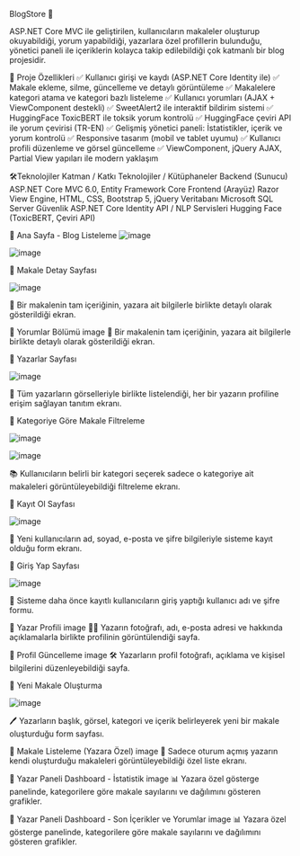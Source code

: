 BlogStore 📝

ASP.NET Core MVC ile geliştirilen, kullanıcıların makaleler oluşturup okuyabildiği, yorum yapabildiği, yazarlara özel profillerin bulunduğu, yönetici paneli ile içeriklerin kolayca takip edilebildiği çok katmanlı bir blog projesidir.

🚀 Proje Özellikleri
✅ Kullanıcı girişi ve kaydı (ASP.NET Core Identity ile)
✅ Makale ekleme, silme, güncelleme ve detaylı görüntüleme
✅ Makalelere kategori atama ve kategori bazlı listeleme
✅ Kullanıcı yorumları (AJAX + ViewComponent destekli)
✅ SweetAlert2 ile interaktif bildirim sistemi
✅ HuggingFace ToxicBERT ile toksik yorum kontrolü
✅ HuggingFace çeviri API ile yorum çevirisi (TR-EN)
✅ Gelişmiş yönetici paneli: İstatistikler, içerik ve yorum kontrolü
✅ Responsive tasarım (mobil ve tablet uyumu)
✅ Kullanıcı profili düzenleme ve görsel güncelleme
✅ ViewComponent, jQuery AJAX, Partial View yapıları ile modern yaklaşım

🛠️Teknolojiler
Katman / Katkı	Teknolojiler / Kütüphaneler
Backend (Sunucu)	ASP.NET Core MVC 6.0, Entity Framework Core
Frontend (Arayüz)	Razor View Engine, HTML, CSS, Bootstrap 5, jQuery
Veritabanı	Microsoft SQL Server
Güvenlik	ASP.NET Core Identity
API / NLP Servisleri	Hugging Face (ToxicBERT, Çeviri API)


📌 Ana Sayfa - Blog Listeleme
![image](https://github.com/user-attachments/assets/708d58d5-e0be-4f9b-853d-f779dc822d28)

![image](https://github.com/user-attachments/assets/da757b9a-1dba-467c-b2e5-de9e0cf62250)


📌 Makale Detay Sayfası

![image](https://github.com/user-attachments/assets/9d6e8da5-ecce-42ce-b2b7-3e1db29d0282)


📝 Bir makalenin tam içeriğinin, yazara ait bilgilerle birlikte detaylı olarak gösterildiği ekran.

📌 Yorumlar Bölümü
image 📝 Bir makalenin tam içeriğinin, yazara ait bilgilerle birlikte detaylı olarak gösterildiği ekran.

📌 Yazarlar Sayfası

![image](https://github.com/user-attachments/assets/acee719a-744e-48a3-bf44-a93691b41c9b)

 👤 Tüm yazarların görselleriyle birlikte listelendiği, her bir yazarın profiline erişim sağlayan tanıtım ekranı.

📌 Kategoriye Göre Makale Filtreleme

![image](https://github.com/user-attachments/assets/91825357-70d7-4ee9-a8f5-fa661faffee1)

![image](https://github.com/user-attachments/assets/09ce7452-1cee-40f2-bd02-ebd360a6308a)

 📚 Kullanıcıların belirli bir kategori seçerek sadece o kategoriye ait makaleleri görüntüleyebildiği filtreleme ekranı.

📌 Kayıt Ol Sayfası

![image](https://github.com/user-attachments/assets/d36a15fe-88b6-455e-8087-3ad3b631ed2e)

🧾 Yeni kullanıcıların ad, soyad, e-posta ve şifre bilgileriyle sisteme kayıt olduğu form ekranı.

📌 Giriş Yap Sayfası

![image](https://github.com/user-attachments/assets/08fcd5f1-b48d-4821-85a6-84800bc2a0e0)

🔐 Sisteme daha önce kayıtlı kullanıcıların giriş yaptığı kullanıcı adı ve şifre formu.

📌 Yazar Profili
image 👨‍💼 Yazarın fotoğrafı, adı, e-posta adresi ve hakkında açıklamalarla birlikte profilinin görüntülendiği sayfa.

📌 Profil Güncelleme
image 🛠️ Yazarların profil fotoğrafı, açıklama ve kişisel bilgilerini düzenleyebildiği sayfa.

📌 Yeni Makale Oluşturma

![image](https://github.com/user-attachments/assets/998c89d5-5380-4a3b-b964-46efd512d949)

 🖊️ Yazarların başlık, görsel, kategori ve içerik belirleyerek yeni bir makale oluşturduğu form sayfası.

📌 Makale Listeleme (Yazara Özel)
image 📑 Sadece oturum açmış yazarın kendi oluşturduğu makaleleri görüntüleyebildiği özel liste ekranı.

📌 Yazar Paneli Dashboard - İstatistik
image 📊 Yazara özel gösterge panelinde, kategorilere göre makale sayılarını ve dağılımını gösteren grafikler.

📌 Yazar Paneli Dashboard - Son İçerikler ve Yorumlar
image 📊 Yazara özel gösterge panelinde, kategorilere göre makale sayılarını ve dağılımını gösteren grafikler.
